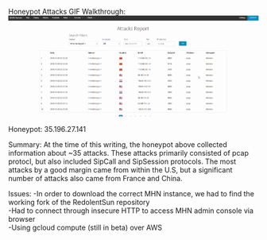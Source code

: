 Honeypot Attacks GIF Walkthrough: ![](https://github.com/ConnorCason/CodePath-Week-9/blob/master/attacks.gif)

Honeypot: 35.196.27.141

Summary: At the time of this writing, the honeypot above collected information about ~35 attacks. These attacks primarily consisted of pcap protocl, but also included SipCall and SipSession protocols. The most attacks by a good margin came from within the U.S, but a significant number of attacks also came from France and China.

Issues: 
-In order to download the correct MHN instance, we had to find the working fork of the RedolentSun repository  
-Had to connect through insecure HTTP to access MHN admin console via browser  
-Using gcloud compute (still in beta) over AWS  